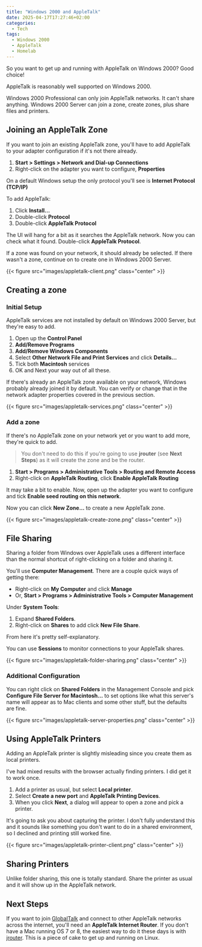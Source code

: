 ```yaml
---
title: "Windows 2000 and AppleTalk"
date: 2025-04-17T17:27:46+02:00
categories:
  - Tech
tags:
  - Windows 2000
  - AppleTalk
  - Homelab
---
```


So you want to get up and running with AppleTalk on Windows 2000? Good choice!

<!--more-->

AppleTalk is reasonably well supported on Windows 2000.

Windows 2000 Professional can only join AppleTalk networks. It can't share anything.
Windows 2000 Server can join a zone, create zones, plus share files and printers.

## Joining an AppleTalk Zone

If you want to join an existing AppleTalk zone, you'll have to add AppleTalk
to your adapter configuration if it's not there already.

1. **Start > Settings > Network and Dial-up Connections**
2. Right-click on the adapter you want to configure, **Properties**

On a default Windows setup the only protocol you'll see is **Internet Protocol (TCP/IP)**

To add AppleTalk:
1. Click **Install...**
2. Double-click **Protocol**
3. Double-click **AppleTalk Protocol**

The UI will hang for a bit as it searches the AppleTalk network. Now you can
check what it found. Double-click **AppleTalk Protocol**.

If a zone was found on your network, it should already be selected.
If there wasn't a zone, continue on to create one in Windows 2000 Server.

{{< figure src="images/appletalk-client.png" class="center" >}}

## Creating a zone

### Initial Setup

AppleTalk services are not installed by default on Windows 2000 Server, but they're easy to add.

1. Open up the **Control Panel**
2. **Add/Remove Programs**
3. **Add/Remove Windows Components**
4. Select **Other Network File and Print Services** and click **Details...**
5. Tick both **Macintosh** services
6. OK and Next your way out of all these.

If there's already an AppleTalk zone available on your network, Windows probably
already joined it by default. You can verify or change that in the network adapter properties
covered in the previous section.

{{< figure src="images/appletalk-services.png" class="center" >}}

### Add a zone

If there's no AppleTalk zone on your network yet or you want to add more, they're quick to add.

> You don't need to do this if you're going to use **jrouter** (see **Next Steps**)
> as it will create the zone and be the router.

1. **Start > Programs > Administrative Tools > Routing and Remote Access**
2. Right-click on **AppleTalk Routing**, click **Enable AppleTalk Routing**

It may take a bit to enable. Now, open up the adapter you want to configure
and tick **Enable seed routing on this network**.

Now you can click **New Zone...** to create a new AppleTalk zone.

{{< figure src="images/appletalk-create-zone.png" class="center" >}}

## File Sharing

Sharing a folder from Windows over AppleTalk uses a different interface than the
normal shortcut of right-clicking on a folder and sharing it.

You'll use **Computer Management**. There are a couple quick ways of getting there:
- Right-click on **My Computer** and click **Manage**
- Or, **Start > Programs > Administrative Tools > Computer Management**

Under **System Tools**:

1. Expand **Shared Folders**.
2. Right-click on **Shares** to add click **New File Share**.

From here it's pretty self-explanatory.

You can use **Sessions** to monitor connections to your AppleTalk shares.

{{< figure src="images/appletalk-folder-sharing.png" class="center" >}}


### Additional Configuration

You can right click on **Shared Folders** in the Management Console and pick
**Configure File Server for Macintosh...** to set options like what this
server's name will appear as to Mac clients and some other stuff, but the defaults are fine.

{{< figure src="images/appletalk-server-properties.png" class="center" >}}

## Using AppleTalk Printers

Adding an AppleTalk printer is slightly misleading since you create them as local printers.

I've had mixed results with the browser actually finding printers. I did get it to work once.

1. Add a printer as usual, but select **Local printer**.
2. Select **Create a new port** and **AppleTalk Printing Devices**.
3. When you click **Next**, a dialog will appear to open a zone and pick a printer.

It's going to ask you about capturing the printer. I don't fully understand this
and it sounds like something you don't want to do in a shared environment, so I declined
and printing still worked fine.

{{< figure src="images/appletalk-printer-client.png" class="center" >}}

## Sharing Printers

Unlike folder sharing, this one is totally standard. Share the printer as usual
and it will show up in the AppleTalk network.

## Next Steps

If you want to join [GlobalTalk] and connect to other AppleTalk networks across
the internet, you'll need an **AppleTalk Internet Router**. If you don't have
a Mac running OS 7 or 8, the easiest way to do it these days is with [jrouter].
This is a piece of cake to get up and running on Linux.

[jrouter]: https://gitea.drjosh.dev/josh/jrouter
[GlobalTalk]: https://marchintosh.com/globaltalk.html
